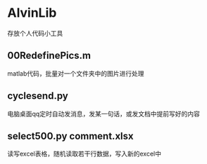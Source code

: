 # AlvinLib
存放个人代码小工具

## 00RedefinePics.m
matlab代码，批量对一个文件夹中的图片进行处理

## cyclesend.py
电脑桌面qq定时自动发消息，发某一句话，或发文档中提前写好的内容

## select500.py comment.xlsx
读写excel表格，随机读取若干行数据，写入新的excel中

